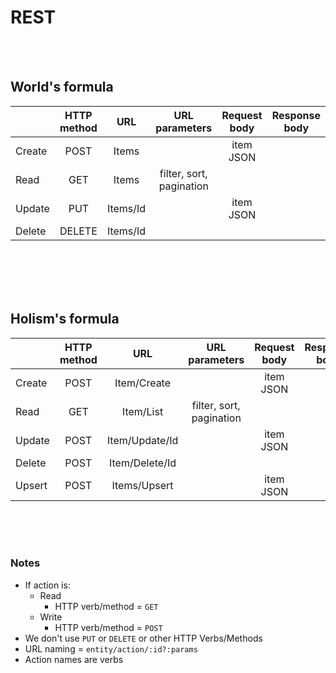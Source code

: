# REST

<br />
<br />

## World's formula

|        | HTTP method |    URL   |      URL parameters      | Request body | Response body |
|--------|:-----------:|:--------:|:------------------------:|:------------:|:-------------:|
| Create |     POST    |   Items  |                          |   item JSON  |               |
| Read   |     GET     |   Items  | filter, sort, pagination |              |               |
| Update |     PUT     | Items/Id |                          |   item JSON  |               |
| Delete |    DELETE   | Items/Id |                          |              |               |

<br />
<br />
<br />
<br />

## Holism's formula

|        | HTTP method |       URL      |      URL parameters      | Request body | Response body |
|--------|:-----------:|:--------------:|:------------------------:|:------------:|:-------------:|
| Create |     POST    |   Item/Create  |                          |   item JSON  |               |
| Read   |     GET     |    Item/List   | filter, sort, pagination |              |               |
| Update |     POST    | Item/Update/Id |                          |   item JSON  |               |
| Delete |     POST    | Item/Delete/Id |                          |              |               |
| Upsert |     POST    |  Items/Upsert  |                          |   item JSON  |               |

<br />
<br />
<br />

### Notes

- If action is:
    - Read
        - HTTP verb/method = `GET`
    - Write
        - HTTP verb/method = `POST`
- We don't use `PUT` or `DELETE` or other HTTP Verbs/Methods
- URL naming = `entity/action/:id?:params`
- Action names are verbs